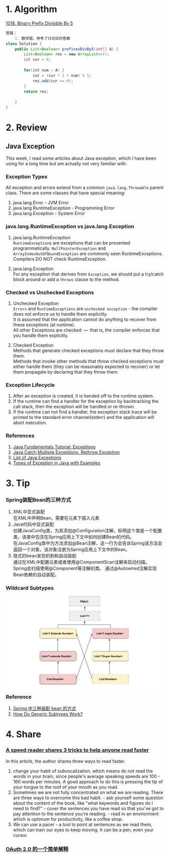 # 1. Algorithm
[1018. Binary Prefix Divisible By 5](https://leetcode.com/problems/binary-prefix-divisible-by-5/)
```Java        
思路：
    1. 数学题，参考了讨论区的答案
class Solution {
    public List<Boolean> prefixesDivBy5(int[] A) {
        List<Boolean> res = new ArrayList<>();
        int cur = 0;
        
        for(int num : A) {
            cur = (cur * 2 + num) % 5;
            res.add(cur == 0);
        }
        return res;
        
    }
}

```
# 2. Review
## Java Exception
This week, I read some articles about Java exception, which I have been using for a long time but am actually not very familiar with.

### Exception Types
All exception and errors extend from a common `java.lang.Throwable` parent class.
There are some classes that have special meaning:
  1. java.lang.Error - JVM Error
  2. java.lang.RuntimeException - Programming Error
  3. java.lang.Exception - System Error

### java.lang.RuntimeException vs java.lang.Exception
1. java.lang.RuntimeException </br>
   `RuntimeException`s are exceptions that can be prevented programmatically. `NullPointerException` and `ArrayIndexOutOfBoundException` are commonly seen RuntimeExceptions. Compilers DO NOT check RuntimeException.

2. java.lang.Exception </br>
   For any exception that derives from `Exception`, we should put a try/catch block around or add a `throws` clause to the method.

### Checked vs Unchecked Exceptions
1. Unchecked Exception </br>
   `Errors` and `RuntimeExceptions` are `unchecked exception` - the compiler does not enforce us to handle them explicitly. </br>
   It is assumed that the application cannot do anything to recover from these exceptions (at runtime). </br>
   All other Exceptions are checked  —  that is, the compiler enforces that you handle them explicitly. </br>

2. Checked Exception </br>
   Methods that generate checked exceptions must declare that they throw them. </br>
   Methods that invoke other methods that throw checked exceptions must either handle them (they can be reasonably expected to recover) or let them propagate by declaring that they throw them. </br>

### Exception Lifecycle
  1. After an exception is created, it is handed off to the runtime system.
  2. If the runtime can find a handler for the exception by backtracking the call stack, then the exception will be handled or re-thrown.
  3. If the runtime can not find a handler, the exception stack trace will be printed to the standard error channel(stderr) and the application will abort execution.

### References
  1. [Java Fundamentals Tutorial: Exceptions](https://www.protechtraining.com/bookshelf/java_fundamentals_tutorial/exceptions)
  2. [Java Catch Multiple Exceptions, Rethrow Exception](https://www.journaldev.com/629/java-catch-multiple-exceptions-rethrow-exception)
  3. [List of Java Exceptions](https://programming.guide/java/list-of-java-exceptions.html)
  4. [Types of Exception in Java with Examples](https://www.geeksforgeeks.org/types-of-exception-in-java-with-examples/)
  
  
# 3. Tip
### Spring装配Bean的三种方式
1. XML中显式装配 </br>
   在XML中声明Bean，需要在<beans>元素下插入<bean>元素
2. Java代码中显式装配 </br>
   创建JavaConfig类，为其添加@Configuration注解，标明这个类是一个配置类，该类中包含在Spring应用上下文中如何创建Bean的代码。 </br>
   在JavaConfig类中为方法添加@Bean注解，这一行为会告诉Spring该方法会返回一个对象，该对象注册为Spring应用上下文中的Bean。
3. 隐式的bean发现机制和自动装配 </br>
   通过在XML中配置元素或者使用@ComponentScan注解来启动扫描。 Spring会扫描使用@Component等注解的类。 通过@Autowired注解实现Bean依赖的自动装配。
   
### Wildcard Subtypes
<img src="https://github.com/GaoLiaoLiao/ARTS/blob/master/resource/wildcard-jpg.jpg">

### Reference
  1. [Spring 中三种装配 bean 的方式](https://github.com/Ethanzyc/blog/issues/21)
  2. [How Do Generic Subtypes Work?](https://dzone.com/articles/how-do-generic-subtypes-work)
  
# 4. Share
### [A speed reader shares 3 tricks to help anyone read faster](https://ideas.ted.com/a-speed-reader-shares-3-tricks-to-help-anyone-read-faster/)
In this article, the author shares three ways to read faster.
  1. change your habit of subvocalization, which means do not read the words in your brain, since people's average speaking speeds are 100 - 160 words per minutes. A good approach to do this is pressing the tip of your tongue to the roof of your mouth as you read.
  2. Sometimes we are not fully concentrated on what we are reading. There are three ways to overcome this bad habit. 
    - ask yourself some question about the content of the book, like "what keywords and figures do I need to find?"
    - cover the sentences you have read so that you've got to pay attention to the sentence you're reading.
    - read in an environment which is optimum for productivity, like a coffee shop.
  3. We can use a pacer - a tool to point at sentences as we read them, which can train our eyes to keep moving. It can be a pen, even your cursor.
  
### [OAuth 2.0 的一个简单解释](https://mp.weixin.qq.com/s/IJXICiG8vOcQFEJY_VikSQ)
